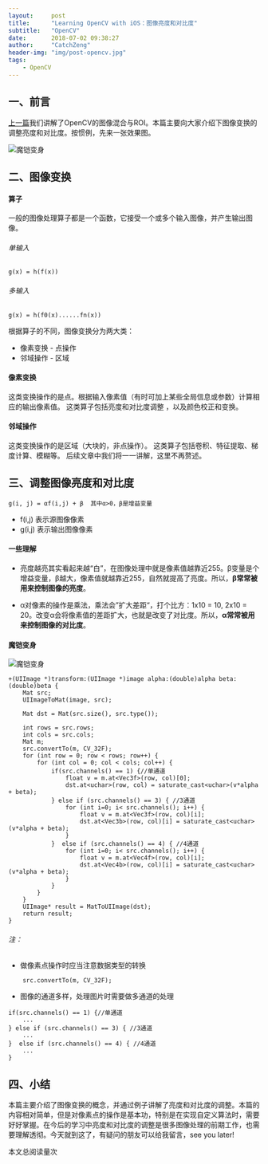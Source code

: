 ```yaml
---
layout:     post
title:      "Learning OpenCV with iOS：图像亮度和对比度"
subtitle:   "OpenCV"
date:       2018-07-02 09:38:27 
author:     "CatchZeng"
header-img: "img/post-opencv.jpg"
tags:
    - OpenCV
---
```

<span id="busuanzi_container_page_pv"></span>

## 一、前言

[上一篇](http://catchzeng.com/2018/06/24/Learning-OpenCV-with-iOS-图像混合与ROI/)我们讲解了OpenCV的图像混合与ROI。本篇主要向大家介绍下图像变换的调整亮度和对比度。按惯例，先来一张效果图。

![魔铠变身](https://upload-images.jianshu.io/upload_images/943491-0e4ab78c269f66e4.gif?imageMogr2/auto-orient/strip)


## 二、图像变换

#### 算子
一般的图像处理算子都是一个函数，它接受一个或多个输入图像，并产生输出图像。
###### 单输入
```
g(x) = h(f(x))
```

###### 多输入
```
g(x) = h(f0(x)......fn(x))
```

根据算子的不同，图像变换分为两大类：

* 像素变换 - 点操作
* 邻域操作 - 区域

#### 像素变换

这类变换操作的是点。根据输入像素值（有时可加上某些全局信息或参数）计算相应的输出像素值。
这类算子包括亮度和对比度调整 ，以及颜色校正和变换。

#### 邻域操作

这类变换操作的是区域（大块的，非点操作）。
这类算子包括卷积、特征提取、梯度计算、模糊等。
后续文章中我们将一一讲解，这里不再赘述。

## 三、调整图像亮度和对比度

```
g(i, j) = αf(i,j) + β  其中α>0，β是增益变量
```
* f(i,j) 表示源图像像素
* g(i,j) 表示输出图像像素

#### 一些理解

* 亮度越亮其实看起来越“白”，在图像处理中就是像素值越靠近255。β变量是个增益变量，β越大，像素值就越靠近255，自然就提高了亮度。所以，**β常常被用来控制图像的亮度**。

* α对像素的操作是乘法，乘法会”扩大差距“，打个比方：1x10 = 10, 2x10 = 20。改变α会将像素值的差距扩大，也就是改变了对比度。所以，**α常常被用来控制图像的对比度**。


#### 魔铠变身

![魔铠变身](https://upload-images.jianshu.io/upload_images/943491-0e4ab78c269f66e4.gif?imageMogr2/auto-orient/strip)

```
+(UIImage *)transform:(UIImage *)image alpha:(double)alpha beta:(double)beta {
    Mat src;
    UIImageToMat(image, src);
    
    Mat dst = Mat(src.size(), src.type());
    
    int rows = src.rows;
    int cols = src.cols;
    Mat m;
    src.convertTo(m, CV_32F);
    for (int row = 0; row < rows; row++) {
        for (int col = 0; col < cols; col++) {
            if(src.channels() == 1) {//单通道
                float v = m.at<Vec3f>(row, col)[0];
                dst.at<uchar>(row, col) = saturate_cast<uchar>(v*alpha + beta);
            } else if (src.channels() == 3) { //3通道
                for (int i=0; i< src.channels(); i++) {
                    float v = m.at<Vec3f>(row, col)[i];
                    dst.at<Vec3b>(row, col)[i] = saturate_cast<uchar>(v*alpha + beta);
                }
            }  else if (src.channels() == 4) { //4通道
                for (int i=0; i< src.channels(); i++) {
                    float v = m.at<Vec4f>(row, col)[i];
                    dst.at<Vec4b>(row, col)[i] = saturate_cast<uchar>(v*alpha + beta);
                }
            }
        }
    }
    UIImage* result = MatToUIImage(dst);
    return result;
}
```
###### 注：

* 做像素点操作时应当注意数据类型的转换

```
    src.convertTo(m, CV_32F);
```

* 图像的通道多样，处理图片时需要做多通道的处理

```
if(src.channels() == 1) {//单通道
    ...
} else if (src.channels() == 3) { //3通道
    ...
}  else if (src.channels() == 4) { //4通道
    ...
}
```

## 四、小结

本篇主要介绍了图像变换的概念，并通过例子讲解了亮度和对比度的调整。本篇的内容相对简单，但是对像素点的操作是基本功，特别是在实现自定义算法时，需要好好掌握。在今后的学习中亮度和对比度的调整是很多图像处理的前期工作，也需要理解透彻。今天就到这了，有疑问的朋友可以给我留言，see you later!

<span id="busuanzi_container_page_pv">
本文总阅读量<span id="busuanzi_value_page_pv"></span>次
</span>
